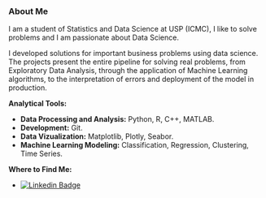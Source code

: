 ### About Me

I am a student of Statistics and Data Science at USP (ICMC), I like to solve problems and I am passionate about Data Science.

I developed solutions for important business problems using data science. The projects present the entire pipeline for solving real problems, from Exploratory Data Analysis, through the application of Machine Learning algorithms, to the interpretation of errors and deployment of the model in production.

**Analytical Tools:**

* **Data Processing and Analysis:** Python, R, C++, MATLAB.
* **Development:** Git.
* **Data Vizualization:** Matplotlib, Plotly, Seabor.
* **Machine Learning Modeling:** Classification, Regression, Clustering, Time Series.
    
**Where to Find Me:**

* [![Linkedin Badge](https://img.shields.io/badge/-Fernando-blue?style=flat-square&logo=Linkedin&logoColor=white&link=https://www.linkedin.com/in/fernando-da-silva-silva/)](https://www.linkedin.com/in/fernando-da-silva-silva/)


<!--
* [![Gmail Badge](https://img.shields.io/badge/-brunosantos@usp.br-c14438?style=flat-square&logo=Gmail&logoColor=white&link=mailto:brunosantos@usp.br)](mailto:brunosantos@usp.br)



<!--
**Fernando1729/fernando1729** is a ✨ _special_ ✨ repository because its `README.md` (this file) appears on your GitHub profile.

Here are some ideas to get you started:

- 🔭 I’m currently working on ...
- 🌱 I’m currently learning ...
- 👯 I’m looking to collaborate on ...
- 🤔 I’m looking for help with ...
- 💬 Ask me about ...
- 📫 How to reach me: ...
- 😄 Pronouns: ...
- ⚡ Fun fact: ...
-->
